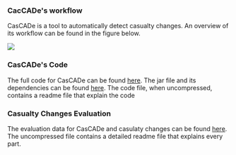 ### CacCADe's workflow 

CasCADe is a tool to automatically detect casualty changes. An overview of its workflow can be found in the figure below. 

<img src="approach.png"> 


### CasCADe's Code

The full code for CasCADe can be found [here](https://github.com/anonymouscascade/cascade.github.io/raw/gh-pages/Code.zip). The jar file and its dependencies can be found [here](https://github.com/anonymouscascade/cascade.github.io/raw/gh-pages/target.zip). The code file, when uncompressed, contains a readme file that explain the code 

### Casualty Changes Evaluation 

The evaluation data for CasCADe and casulaty changes can be found [here](https://github.com/anonymouscascade/cascade.github.io/raw/gh-pages/EvaluationData.zip). The uncompressed file contains a detailed readme file that explains every part. 

